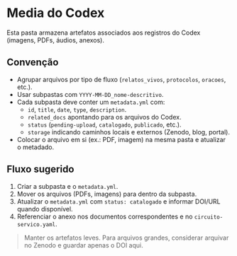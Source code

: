 # Media do Codex

Esta pasta armazena artefatos associados aos registros do Codex (imagens, PDFs, áudios, anexos).

## Convenção

- Agrupar arquivos por tipo de fluxo (`relatos_vivos`, `protocolos`, `oracoes`, etc.).
- Usar subpastas com `YYYY-MM-DD_nome-descritivo`.
- Cada subpasta deve conter um `metadata.yml` com:
  - `id`, `title`, `date`, `type`, `description`.
  - `related_docs` apontando para os arquivos do Codex.
  - `status` (`pending-upload`, `catalogado`, `publicado`, etc.).
  - `storage` indicando caminhos locais e externos (Zenodo, blog, portal).
- Colocar o arquivo em si (ex.: PDF, imagem) na mesma pasta e atualizar o metadado.

## Fluxo sugerido

1. Criar a subpasta e o `metadata.yml`.
2. Mover os arquivos (PDFs, imagens) para dentro da subpasta.
3. Atualizar o `metadata.yml` com `status: catalogado` e informar DOI/URL quando disponível.
4. Referenciar o anexo nos documentos correspondentes e no `circuito-servico.yaml`.

> Manter os artefatos leves. Para arquivos grandes, considerar arquivar no Zenodo e guardar apenas o DOI aqui.

